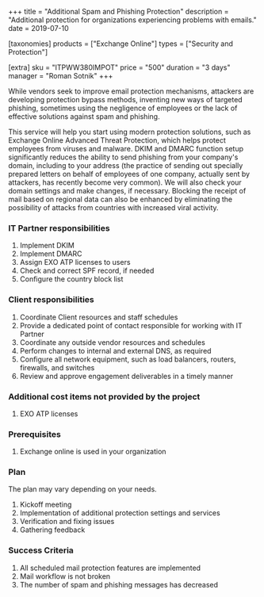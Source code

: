+++
title = "Additional Spam and Phishing Protection"
description = "Additional protection for organizations experiencing problems with emails."
date = 2019-07-10

[taxonomies]
products = ["Exchange Online"]
types = ["Security and Protection"]

[extra]
sku = "ITPWW380IMPOT"
price = "500"
duration = "3 days"
manager = "Roman Sotnik"
+++

While vendors seek to improve email protection mechanisms, attackers
are developing protection bypass methods, inventing new ways of targeted
phishing, sometimes using the negligence of employees or the lack of
effective solutions against spam and phishing.

This service will help you start using modern protection solutions, such
as Exchange Online Advanced Threat Protection, which helps protect
employees from viruses and malware. DKIM and DMARC
function setup significantly reduces the ability to send phishing from
your company's domain, including to your address (the practice of
sending out specially prepared letters on behalf of employees of one
company, actually sent by attackers, has recently become very common).
We will also check your domain settings and make changes, if necessary.
Blocking the receipt of mail based on regional data can also be enhanced by 
eliminating the possibility of attacks from countries
with increased viral activity.

### IT Partner responsibilities

1.  Implement DKIM
2.  Implement DMARC
3.  Assign EXO ATP licenses to users
4.  Check and correct SPF record, if needed
5.  Configure the country block list

### Client responsibilities

1.  Coordinate Client resources and staff schedules
2.  Provide a dedicated point of contact responsible for working with IT
    Partner
3.  Coordinate any outside vendor resources and schedules
4.  Perform changes to internal and external DNS, as required
5.  Configure all network equipment, such as load balancers, routers,
    firewalls, and switches
6.  Review and approve engagement deliverables in a timely manner

### Additional cost items not provided by the project

1.  EXO ATP licenses

### Prerequisites

1.  Exchange online is used in your organization

### Plan

The plan may vary depending on your needs.

1.  Kickoff meeting
2.  Implementation of additional protection settings and services
3.  Verification and fixing issues
4.  Gathering feedback

### Success Criteria

1.  All scheduled mail protection features are implemented
2.  Mail workflow is not broken
3.  The number of spam and phishing messages has decreased

